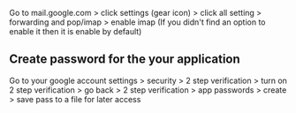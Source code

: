 Go to mail.google.com > click settings (gear icon) > click all setting > forwarding and pop/imap > enable imap (If you didn't find an option to enable it then it is enable by default)

Create password for the your application
----------------------------------------
Go to your google account settings > security > 2 step verification > turn on 2 step verification > go back > 2 step verification > app passwords > create > save pass to a file for later access